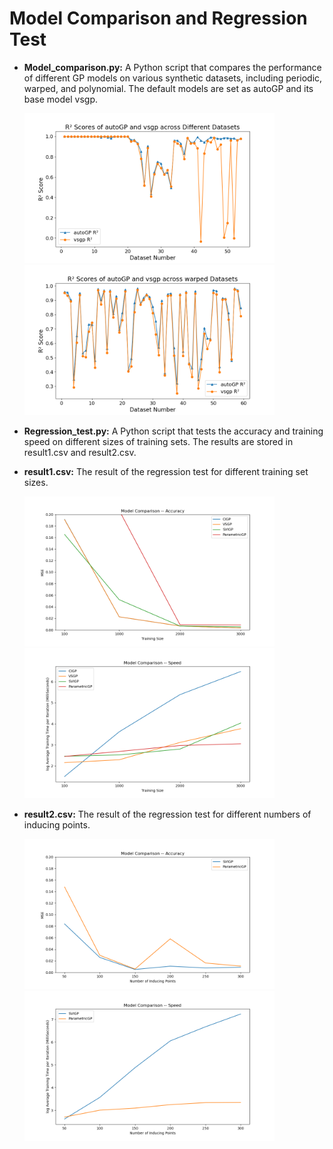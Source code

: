 # Model Comparison and Regression Test

- **Model_comparison.py:** A Python script that compares the performance of different GP models on various synthetic datasets, including periodic, warped, and polynomial. The default models are set as autoGP and its base model vsgp.

  <img src="https://github.com/IceLab-X/Mini-GP/blob/96333d228c9034732ef95968daf40fba36a44ad1/core/Model_comparison&Regression_test/Model_comparison_autoGP.png" alt="Model Comparison for autoGP and vsgp" width="400"/>
  <img src="https://github.com/IceLab-X/Mini-GP/blob/96333d228c9034732ef95968daf40fba36a44ad1/core/Model_comparison&Regression_test/Model_comparison_warped.png" alt="Model Comparison for autoGP and vsgp" width="400"/>

- **Regression_test.py:** A Python script that tests the accuracy and training speed on different sizes of training sets. The results are stored in result1.csv and result2.csv.

- **result1.csv:** The result of the regression test for different training set sizes.

  <img src="https://github.com/IceLab-X/Mini-GP/blob/a669f61a364dccbea7e632db07ffb749e3db3713/core/Model_comparison&Regression_test/Model_comparison%20Accuracy.PNG" alt="Model Comparison -- Accuracy" width="400"/>
  <img src="https://github.com/IceLab-X/Mini-GP/blob/a669f61a364dccbea7e632db07ffb749e3db3713/core/Model_comparison&Regression_test/Model_comprison%20Speed.PNG" alt="Model Comparison -- Speed" width="400"/>

- **result2.csv:** The result of the regression test for different numbers of inducing points.

  <img src="https://github.com/IceLab-X/Mini-GP/blob/a669f61a364dccbea7e632db07ffb749e3db3713/core/Model_comparison&Regression_test/Model_comprison%20Accuracy2.PNG" alt="Model Comparison -- Accuracy 2" width="400"/>
  <img src="https://github.com/IceLab-X/Mini-GP/blob/a669f61a364dccbea7e632db07ffb749e3db3713/core/Model_comparison&Regression_test/Model_comprison%20Speed2.PNG" alt="Model Comparison -- Speed 2" width="400"/>
